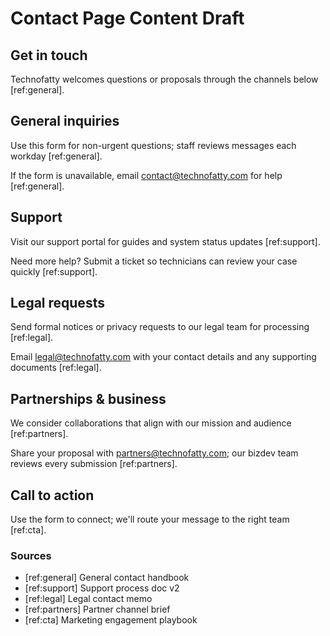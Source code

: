 # Contact Page Content Draft

## Get in touch
Technofatty welcomes questions or proposals through the channels below [ref:general].

## General inquiries
Use this form for non-urgent questions; staff reviews messages each workday [ref:general].

If the form is unavailable, email contact@technofatty.com for help [ref:general].

## Support
Visit our support portal for guides and system status updates [ref:support].

Need more help? Submit a ticket so technicians can review your case quickly [ref:support].

## Legal requests
Send formal notices or privacy requests to our legal team for processing [ref:legal].

Email legal@technofatty.com with your contact details and any supporting documents [ref:legal].

## Partnerships & business
We consider collaborations that align with our mission and audience [ref:partners].

Share your proposal with partners@technofatty.com; our bizdev team reviews every submission [ref:partners].

## Call to action
Use the form to connect; we'll route your message to the right team [ref:cta].

### Sources
- [ref:general] General contact handbook
- [ref:support] Support process doc v2
- [ref:legal] Legal contact memo
- [ref:partners] Partner channel brief
- [ref:cta] Marketing engagement playbook
